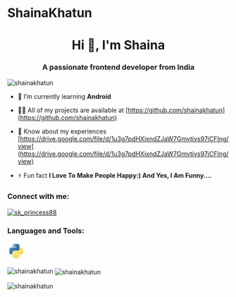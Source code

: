 # ShainaKhatun<h1 align="center">Hi 👋, I'm Shaina</h1>
<h3 align="center">A passionate frontend developer from India</h3>

<p align="left"> <img src="https://komarev.com/ghpvc/?username=shainakhatun&label=Profile%20views&color=0e75b6&style=flat" alt="shainakhatun" /> </p>

- 🌱 I’m currently learning **Android**

- 👨‍💻 All of my projects are available at [https://github.com/shainakhatun](https://github.com/shainakhatun)

- 📄 Know about my experiences [https://drive.google.com/file/d/1u3g7pdHXixndZJaW7Gmvtivs97jCFIng/view](https://drive.google.com/file/d/1u3g7pdHXixndZJaW7Gmvtivs97jCFIng/view)

- ⚡ Fun fact **I Love To Make People Happy:) And Yes, I Am Funny....**

<h3 align="left">Connect with me:</h3>
<p align="left">
<a href="https://instagram.com/sk_princess88" target="blank"><img align="center" src="https://raw.githubusercontent.com/rahuldkjain/github-profile-readme-generator/master/src/images/icons/Social/instagram.svg" alt="sk_princess88" height="30" width="40" /></a>
</p>

<h3 align="left">Languages and Tools:</h3>
<p align="left"> <a href="https://www.python.org" target="_blank" rel="noreferrer"> <img src="https://raw.githubusercontent.com/devicons/devicon/master/icons/python/python-original.svg" alt="python" width="40" height="40"/> </a> </p>

<p><img align="left" src="https://github-readme-stats.vercel.app/api/top-langs?username=shainakhatun&show_icons=true&locale=en&layout=compact" alt="shainakhatun" /></p>

<p>&nbsp;<img align="center" src="https://github-readme-stats.vercel.app/api?username=shainakhatun&show_icons=true&locale=en" alt="shainakhatun" /></p>

<p><img align="center" src="https://github-readme-streak-stats.herokuapp.com/?user=shainakhatun&" alt="shainakhatun" /></p>
